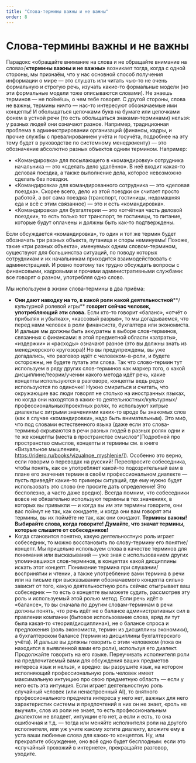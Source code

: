 ```yaml
---
title: "Слова-термины важны и не важны"
order: 8
---
```


# Слова-термины важны и не важны

Парадокс «обращайте внимание на слова и не обращайте внимание на слова»/**«термины важны и не важны»** возникает тогда, когда с одной стороны, мы признаём, что у нас основной способ получения информации о мире — это слушать или читать чью-то не очень формальную и строгую речь, изучать какие-то формальные модели (но эти формальные модели тоже описываются словами). Не знаешь терминов — не поймёшь, о чем тебе говорят. С другой стороны, слова не важны, термины ничто — нас-то интересуют обозначаемые ими концепты! И обольщаться цепочками букв на бумаге или цепочками фонем в устной речи (то есть обольщаться знаками-терминами) нельзя: у разных людей они означают разное. Например, традиционная проблема в администрировании организаций (финансы, кадры, и прочие службы с превалированием учёта и госучёта, подробнее на эту тему будет в руководстве по системному менеджменту) — это обозначение абсолютно разных объектов одним термином. Например:

* «Командировка» для посылающего в «командировку» сотрудника начальника — это «сделать дело удалённо». В неё входит какая-то деловая поездка, а также выполнение дела, которое невозможно сделать без поездки.
* «Командировка» для командированного сотрудника — это «деловая поездка». Скорее всего, дело из этой поездки он считает просто работой, а вот сама поездка (транспорт, гостиницы, недомашняя еда и всё с этим связанное) — это и есть «командировка».
* «Командировка» для бухгалтерии — это «отчётная часть деловой поездки», то есть только тот транспорт, те гостиницы, то питание, которые будут оплачены и должны быть как-то подтверждены.

Если обсуждается «командировка», то один и тот же термин будет обозначать три разных объекта, путаница и споры неминуемы! Похоже, такие «три разных объекта», именуемых одним словом-термином, существуют для большинства ситуаций, по поводу которых сотрудникам и их начальникам приходится взаимодействовать с администрацией. И ровно поэтому так трудно обсуждать вопросы с финансовыми, кадровыми и прочими административными службами: все говорят о разном, употребляя одно слово.

Мы используем в жизни слова-термины в два приёма:

* **Они дают наводку на то, в какой роли какой** **деятельностной****/культурной ролевой игры** **говорит сейчас человек, употребляющий эти слова.** Если кто-то говорит «баланс», «отчёт о прибылях и убытках», «кассовый разрыв», то мы догадываемся, что перед нами человек в роли финансиста, бухгалтера или экономиста. И дальше мы должны быть аккуратны в выборе слов-терминов, связанных с финансами: в этой предметной области «затраты», «издержки» и «расходы» означают разное (это вы должны знать из менеджерского кругозора)! Но вы предупреждены, вы уже догадались, что разговор идёт с человеком-в-роли, и будете осторожны, не будете путать эти слова. Так что слово-термин тут используем в ряду других слов-терминов как маркер того, о какой дисциплине/теории/учении какого метода идёт речь, какие концепты используются в разговоре, концепты ведь редко используются по одиночке! Нужно смириться и считать, что окружающие вас люди говорят не столько на иностранных языках, но когда они находятся в каких-то деятельностных/культурных/профессиональных/проектных ролях, то используют хитрые диалекты с хитрыми значениями каких-то вроде бы знакомых слов (как в случае «командировки», надо быть внимательным). Это миф, что под словами естественного языка (даже если это слова-термины) скрываются в речи разных людей в разных ролях одни и те же концепты (места в пространстве смыслов^[Подробней про пространство смыслов, концепты и термины см. в книге «Визуальное мышление», <https://ridero.ru/books/vizualnoe_myshlenie/>]). Особенно это верно, если говорим о переводах на русский! Переспросите собеседника, чтобы понять, как он употребляет какой-то подозрительный вам в плане его значения термин в своём профессиональном диалекте — пусть приведёт какие-то примеры ситуаций, где ему нужно будет использовать это слово (не просите дать определение! Это бесполезно, а часто даже вредно). Всегда помним, что собеседники вовсе не обязательно используют термины в тех значениях, в которых вы привыкли — и когда вы им эти термины говорите, они вас поймут не так, как ожидаете, и когда они вам говорят эти термины, вы их поймёте не так, как они ожидают. **Термины** **важны!** **Выбирайте слова, когда говорите! Думайте, что значат термины, которые слышите от собеседников!**
* Когда становится понятно, какую деятельностную роль играет собеседник, то можно восстановить по слову-термину его понятие/концепт. Мы прицельно используем слова в качестве терминов для понимания или высказываний — уже зная с использованием других упоминавшихся слов-терминов, в концептах какой дисциплины искать этот концепт. Понимание термина при слушании/воспринятии и чтении, а также употребление вами термина в речи или на письме при высказывании обозначаемого концепта сильно зависит от того, какую деятельностную роль сейчас отыгрывает ваш собеседник — то есть о концепте вы можете судить, рассмотрев эту роль и используемый этой ролью метод. Если речь идёт о «балансе», то вы сначала по другим словам-терминам в речи должны понять, что речь идёт не о балансе административных сил в правлении компании (бытовое использование слова, вряд ли тут была какая-то «теория/дисциплина»), не о балансе спроса и предложения (роль экономиста, термин из дисциплины экономики), а бухгалтерском балансе (термин из дисциплины бухгалтерского учёта). И дальше вы должны говорить с этим человеком (пока он находится в выявленной вами его роли), используя его диалект. Продолжайте говорить на его языке. Переучивать исполнителя роли на предпочитаемый вами для обсуждения ваших предметов интереса язык и нельзя, и вредно: вы разрушите язык, на котором исполняющий профессиональную роль человек имеет максимальную интуицию про свою предметную область — если у него есть эта интуиция. Если играет деятельностную роль случайный человек (или ненастроенный AI), то внятного профессионального предмета интереса у него нет, важных для него характеристик системы и предпочтений в них он не знает, «роль не выучил», слов из роли не знает, то есть профессиональным диалектом не владеет, интуиции его нет, а если и есть, то она ошибочная и т.д. — тогда или меняйте исполнителя роли на другого исполнителя, или уж учите какому хотите диалекту, вложите ему в уста ваши любимые слова для каких-то концептов. Ну, или прекратите обсуждение, оно всё одно будет бесплодным: если это «случайный прохожий в интернете», прекращайте разговор, уходите.